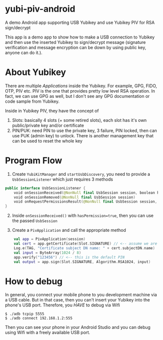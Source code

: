# yubi-piv-android
A demo Android app supporting USB Yubikey and use Yubikey PIV for RSA sign/decrypt

This app is a demo app to show how to make a USB connection to Yubikey and then use the inserted Yubikey to sign/decrypt message (signature verification and message encryption can be down by using public key, anyone can do it.).

# About Yubikey

There are multiple *Applications* inside the Yubikey. For example, GPG, FIDO, OTP, PIV etc. PIV is the one that provides pretty low level RSA operation. In fact, we can use GPG as well, but I don't see any GPG documentation or code sample from Yubikey.

Inside in Yubikey PIV, they have the concept of

1. Slots: basically 4 slots (+ some retired slots), each slot has it's own public/private key and/or certificate
2. PIN/PUK: need PIN to use the private key, 3 failure, PIN locked, then can use PUK (admin key) to unlock. There is another management key that can be used to reset the whole key

# Program Flow

1. Create `YubiKitManager` and `startUsbDiscovery`, you need to provide a `UsbSessionListener` which just requires 3 methods

```kotlin
public interface UsbSessionListener {
    void onSessionReceived(@NonNull final UsbSession session, boolean hasPermission) 
    void onSessionRemoved(@NonNull final UsbSession session)
    void onRequestPermissionsResult(@NonNull final UsbSession session, boolean isGranted)
}
```

2. Inside `onSessionReceived()` with `hasPermission=true`, then you can use the passed `UsbSession`

3. Create a `PivApplication` and call the appropriate method

```kotlin
    val app = PivApplication(session)
    val cert = app.getCertificate(Slot.SIGNATURE) // <-- assume we are using Signature slot
    Log.e(TAG, "Certificate subject DN name: " + cert.subjectDN.name)
    val input = ByteArray(1024 / 8)
    app.verify("123456") // <-- this is the default PIN
    val output = app.sign(Slot.SIGNATURE, Algorithm.RSA1024, input)
```

# How to debug

In general, you connect your mobile phone to you development machine via a USB cable. But in that case, then you can't insert your Yubikey into the phone's USB port. Therefore, you *HAVE* to debug via Wifi

```shell script
$ ./adb tcpip 5555
$ ./adb connect 192.168.1.2:555
```

Then you can see your phone in your Android Studio and you can debug using Wifi with a freely available USB port.